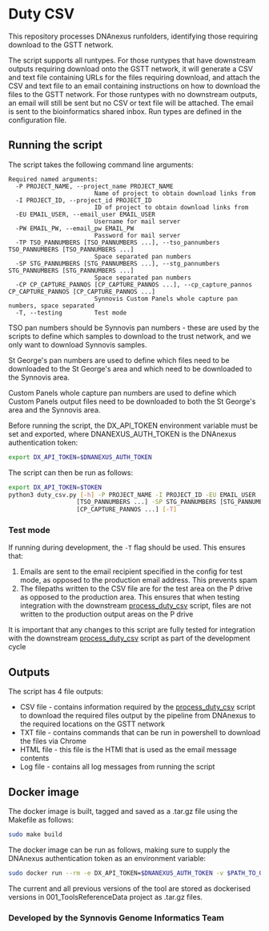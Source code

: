 # Duty CSV

This repository processes DNAnexus runfolders, identifying those requiring download to the GSTT network.

The script supports all runtypes. For those runtypes that have downstream outputs requiring download onto the GSTT network, it will generate a CSV and text file containing URLs for the files requiring download, and attach the CSV and text file to an email containing instructions on how to download the files to the GSTT network. For those runtypes with no downstream outputs, an email will still be sent but no CSV or text file will be attached. The email is sent to the bioinformatics shared inbox. Run types are defined in the configuration file.

## Running the script

The script takes the following command line arguments:

```
Required named arguments:
  -P PROJECT_NAME, --project_name PROJECT_NAME
                        Name of project to obtain download links from
  -I PROJECT_ID, --project_id PROJECT_ID
                        ID of project to obtain download links from
  -EU EMAIL_USER, --email_user EMAIL_USER
                        Username for mail server
  -PW EMAIL_PW, --email_pw EMAIL_PW
                        Password for mail server
  -TP TSO_PANNUMBERS [TSO_PANNUMBERS ...], --tso_pannumbers TSO_PANNUMBERS [TSO_PANNUMBERS ...]
                        Space separated pan numbers
  -SP STG_PANNUMBERS [STG_PANNUMBERS ...], --stg_pannumbers STG_PANNUMBERS [STG_PANNUMBERS ...]
                        Space separated pan numbers
  -CP CP_CAPTURE_PANNOS [CP_CAPTURE_PANNOS ...], --cp_capture_pannos CP_CAPTURE_PANNOS [CP_CAPTURE_PANNOS ...]
                        Synnovis Custom Panels whole capture pan numbers, space separated
  -T, --testing         Test mode
```

TSO pan numbers should be Synnovis pan numbers - these are used by the scripts to define which samples to download to the trust network, and we only want to download Synnovis samples.

St George's pan numbers are used to define which files need to be downloaded to the St George's area and which need to be downloaded to the Synnovis area.

Custom Panels whole capture pan numbers are used to define which Custom Panels output files need to be downloaded to both the St George's area and the Synnovis area.

Before running the script, the DX_API_TOKEN environment variable must be set and exported, where DNANEXUS_AUTH_TOKEN is the DNAnexus authentication token:

```bash
export DX_API_TOKEN=$DNANEXUS_AUTH_TOKEN
```

The script can then be run as follows:

```bash
export DX_API_TOKEN=$TOKEN
python3 duty_csv.py [-h] -P PROJECT_NAME -I PROJECT_ID -EU EMAIL_USER -PW EMAIL_PW -TP TSO_PANNUMBERS
                   [TSO_PANNUMBERS ...] -SP STG_PANNUMBERS [STG_PANNUMBERS ...] -CP CP_CAPTURE_PANNOS
                   [CP_CAPTURE_PANNOS ...] [-T]
```

### Test mode

If running during development, the `-T` flag should be used. This ensures that:
1. Emails are sent to the email recipient specified in the config for test mode, as opposed to the production email address. This prevents spam
2. The filepaths written to the CSV file are for the test area on the P drive as opposed to the production area. This ensures that when testing integration with the downstream [process_duty_csv](https://github.com/moka-guys/Automate_Duty_Process_CSV) script, files are not written to the production output areas on the P drive

It is important that any changes to this script are fully tested for integration with the downstream [process_duty_csv](https://github.com/moka-guys/Automate_Duty_Process_CSV) script as part of the development cycle

## Outputs

The script has 4 file outputs:
* CSV file - contains information required by the [process_duty_csv](https://github.com/moka-guys/Automate_Duty_Process_CSV) script to download the required files output by the pipeline from DNAnexus to the required locations on the GSTT network
* TXT file - contains commands that can be run in powershell to download the files via Chrome
* HTML file - this file is the HTMl that is used as the email message contents
* Log file - contains all log messages from running the script

## Docker image

The docker image is built, tagged and saved as a .tar.gz file using the Makefile as follows:

```bash
sudo make build
```

The docker image can be run as follows, making sure to supply the DNAnexus authentication token as an environment variable:

```bash
sudo docker run --rm -e DX_API_TOKEN=$DNANEXUS_AUTH_TOKEN -v $PATH_TO_OUTPUTS:/outputs seglh/duty_csv:$TAG [-h] -P PROJECT_NAME -I PROJECT_ID -EU EMAIL_USER -PW EMAIL_PW -TP TSO_PANNUMBERS -SP STG_PANNUMBERS -CP CP_CAPTURE_PANNOS
```

The current and all previous versions of the tool are stored as dockerised versions in 001_ToolsReferenceData project as .tar.gz files.

### Developed by the Synnovis Genome Informatics Team
